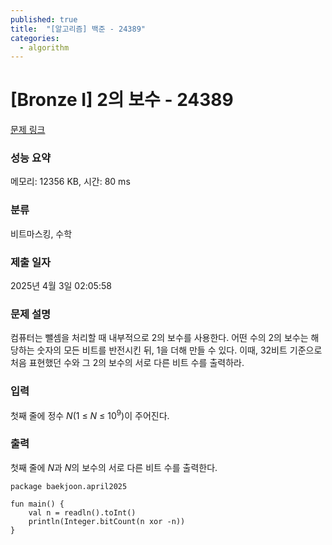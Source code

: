 ```yaml
---
published: true
title:  "[알고리즘] 백준 - 24389"
categories:
  - algorithm
---
```

# [Bronze I] 2의 보수 - 24389

[문제 링크](https://www.acmicpc.net/problem/24389)

### 성능 요약

메모리: 12356 KB, 시간: 80 ms

### 분류

비트마스킹, 수학

### 제출 일자

2025년 4월 3일 02:05:58

### 문제 설명

 <p>컴퓨터는 뺄셈을 처리할 때 내부적으로 2의 보수를 사용한다. 어떤 수의 2의 보수는 해당하는 숫자의 모든 비트를 반전시킨 뒤, 1을 더해 만들 수 있다. 이때, 32비트 기준으로 처음 표현했던 수와 그 2의 보수의 서로 다른 비트 수를 출력하라. </p>

### 입력

  <p>첫째 줄에 정수 <em>N</em>(1 ≤ <em>N</em> ≤ 10<sup>9</sup>)이 주어진다.</p>

### 출력

  <p>첫째 줄에 <em>N</em>과 <em>N</em>의 보수의 서로 다른 비트 수를 출력한다.</p>

~~~
package baekjoon.april2025

fun main() {
    val n = readln().toInt()
    println(Integer.bitCount(n xor -n))
}

~~~